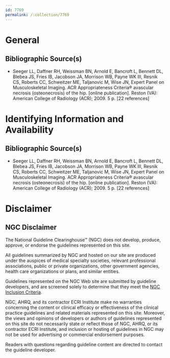```yaml
---
id: 7769
permalink: /:collection/7769
---
```


# General

## Bibliographic Source(s)

- Seeger LL, Daffner RH, Weissman BN, Arnold E, Bancroft L, Bennett DL, Blebea JS, Fries IB, Jacobson JA, Morrison WB, Payne WK III, Resnik CS, Roberts CC, Schweitzer ME, Taljanovic M, Wise JN, Expert Panel on Musculoskeletal Imaging. ACR Appropriateness Criteria® avascular necrosis (osteonecrosis) of the hip. [online publication]. Reston (VA): American College of Radiology (ACR); 2009. 5 p. [22 references]

# Identifying Information and Availability

## Bibliographic Source(s)

- Seeger LL, Daffner RH, Weissman BN, Arnold E, Bancroft L, Bennett DL, Blebea JS, Fries IB, Jacobson JA, Morrison WB, Payne WK III, Resnik CS, Roberts CC, Schweitzer ME, Taljanovic M, Wise JN, Expert Panel on Musculoskeletal Imaging. ACR Appropriateness Criteria® avascular necrosis (osteonecrosis) of the hip. [online publication]. Reston (VA): American College of Radiology (ACR); 2009. 5 p. [22 references]

# Disclaimer

## NGC Disclaimer

The National Guideline Clearinghouse™ (NGC) does not develop, produce, approve, or endorse the guidelines represented on this site.

All guidelines summarized by NGC and hosted on our site are produced under the auspices of medical specialty societies, relevant professional associations, public or private organizations, other government agencies, health care organizations or plans, and similar entities.

Guidelines represented on the NGC Web site are submitted by guideline developers, and are screened solely to determine that they meet the [NGC Inclusion Criteria](/help-and-about/summaries/inclusion-criteria).

NGC, AHRQ, and its contractor ECRI Institute make no warranties concerning the content or clinical efficacy or effectiveness of the clinical practice guidelines and related materials represented on this site. Moreover, the views and opinions of developers or authors of guidelines represented on this site do not necessarily state or reflect those of NGC, AHRQ, or its contractor ECRI Institute, and inclusion or hosting of guidelines in NGC may not be used for advertising or commercial endorsement purposes.

Readers with questions regarding guideline content are directed to contact the guideline developer.

